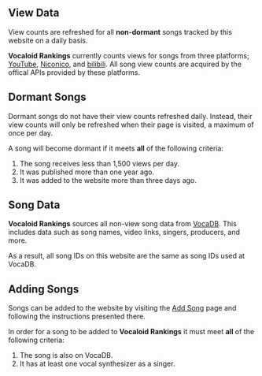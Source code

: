 ## View Data
View counts are refreshed for all **non-dormant** songs tracked by this website on a daily basis.

**Vocaloid Rankings** currently counts views for songs from three platforms; [YouTube](https://www.youtube.com), [Niconico](https://www.nicovideo.jp/), and [bilibili](https://www.bilibili.tv). All song view counts are acquired by the offical APIs provided by these platforms.

## Dormant Songs
Dormant songs do not have their view counts refreshed daily. 
Instead, their view counts will only be refreshed when their page is visited, a maximum of once per day.

A song will become dormant if it meets **all** of the following criteria:

1. The song receives less than 1,500 views per day.
2. It was published more than one year ago.
3. It was added to the website more than three days ago.

## Song Data
**Vocaloid Rankings** sources all non-view song data from [VocaDB](https://vocadb.net/). 
This includes data such as song names, video links, singers, producers, and more.

As a result, all song IDs on this website are the same as song IDs used at VocaDB.

## Adding Songs
Songs can be added to the website by visiting the [Add Song](./song/add) page and following the instructions presented there.

In order for a song to be added to **Vocaloid Rankings** it must meet **all** of the following criteria:

1. The song is also on VocaDB.
2. It has at least one vocal synthesizer as a singer.